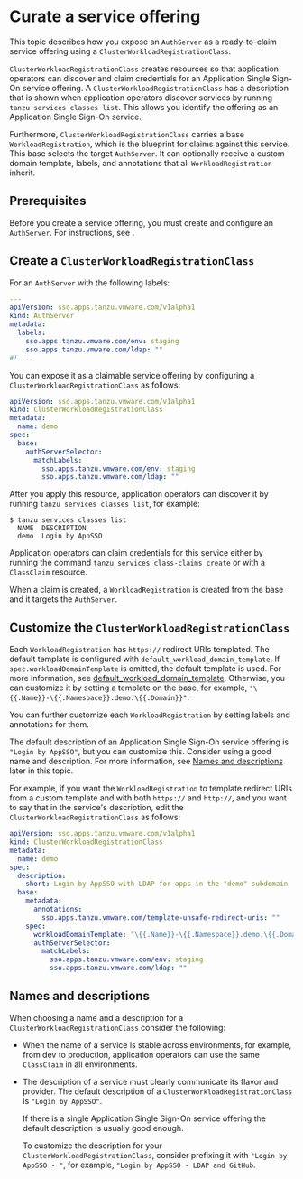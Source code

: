 # Curate a service offering

This topic describes how you expose an `AuthServer` as a ready-to-claim service
offering using a `ClusterWorkloadRegistrationClass`.

`ClusterWorkloadRegistrationClass` creates resources so that application
operators can discover and claim credentials for an Application Single Sign-On service offering.
A `ClusterWorkloadRegistrationClass` has a description that is shown
when application operators discover services by running `tanzu services classes list`.
This allows you identify the offering as an Application Single Sign-On service.

Furthermore, `ClusterWorkloadRegistrationClass` carries a base
`WorkloadRegistration`, which is the blueprint for claims against this service.
This base selects the target `AuthServer`. It can optionally receive a custom
domain template, labels, and annotations that all `WorkloadRegistration` inherit.

## <a id="prerequisites"></a>Prerequisites

Before you create a service offering, you must create and configure an `AuthServer`.
For instructions, see []().
<!-- there are many topics for configuring an AuthServer. which ones are they? work out how to link to them. should it be a subsection? -->

## <a id="create"></a>Create a `ClusterWorkloadRegistrationClass`

For an `AuthServer` with the following labels:

```yaml
---
apiVersion: sso.apps.tanzu.vmware.com/v1alpha1
kind: AuthServer
metadata:
  labels:
    sso.apps.tanzu.vmware.com/env: staging
    sso.apps.tanzu.vmware.com/ldap: ""
#! ...
```

You can expose it as a claimable service offering by configuring a `ClusterWorkloadRegistrationClass`
as follows:

```yaml
apiVersion: sso.apps.tanzu.vmware.com/v1alpha1
kind: ClusterWorkloadRegistrationClass
metadata:
  name: demo
spec:
  base:
    authServerSelector:
      matchLabels:
        sso.apps.tanzu.vmware.com/env: staging
        sso.apps.tanzu.vmware.com/ldap: ""
```

After you apply this resource, application operators can discover it by running `tanzu services classes list`,
for example:

```console
$ tanzu services classes list
  NAME  DESCRIPTION
  demo  Login by AppSSO
```

Application operators can claim credentials for this service either by running the command
`tanzu services class-claims create` or with a `ClassClaim` resource.

When a claim is created, a `WorkloadRegistration` is created from the base and it targets the `AuthServer`.

## <a id="customize"></a>Customize the `ClusterWorkloadRegistrationClass`

Each `WorkloadRegistration` has `https://` redirect URIs templated.
The default template is configured with `default_workload_domain_template`.
If `spec.workloadDomainTemplate` is omitted, the default template is used.
For more information, see [default_workload_domain_template](../../reference/package-configuration.hbs.md#default_workload_domain_template).
Otherwise, you can customize it by setting a template on the base, for example,
`"\{{.Name}}-\{{.Namespace}}.demo.\{{.Domain}}"`.

You can further customize each `WorkloadRegistration` by setting labels and annotations for them.

The default description of an Application Single Sign-On service offering is `"Login by AppSSO"`,
but you can customize this. Consider using a good name and description.
For more information, see [Names and descriptions](#names-and-descriptions) later in this topic.

For example, if you want the `WorkloadRegistration` to template redirect
URIs from a custom template and with both `https://` and `http://`, and you
want to say that in the service's description, edit the
`ClusterWorkloadRegistrationClass` as follows:

```yaml
apiVersion: sso.apps.tanzu.vmware.com/v1alpha1
kind: ClusterWorkloadRegistrationClass
metadata:
  name: demo
spec:
  description:
    short: Login by AppSSO with LDAP for apps in the "demo" subdomain
  base:
    metadata:
      annotations:
        sso.apps.tanzu.vmware.com/template-unsafe-redirect-uris: ""
    spec:
      workloadDomainTemplate: "\{{.Name}}-\{{.Namespace}}.demo.\{{.Domain}}"
      authServerSelector:
        matchLabels:
          sso.apps.tanzu.vmware.com/env: staging
          sso.apps.tanzu.vmware.com/ldap: ""
```

## <a id="name-and-desc"></a>Names and descriptions

When choosing a name and a description for a `ClusterWorkloadRegistrationClass`
consider the following:

- When the name of a service is stable across environments, for example, from dev to
  production, application operators can use the same `ClassClaim` in all environments.

- The description of a service must clearly communicate its flavor and provider.
  The default description of a `ClusterWorkloadRegistrationClass` is `"Login by AppSSO"`.

  If there is a single Application Single Sign-On service offering the default description is
  usually good enough.

  To customize the description for your `ClusterWorkloadRegistrationClass`,
  consider prefixing it with `"Login by AppSSO - "`, for example, `"Login by AppSSO - LDAP and GitHub`.
